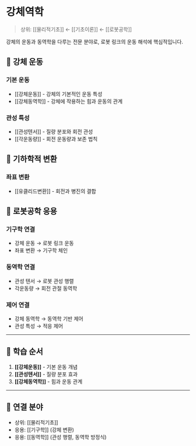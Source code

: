 # 강체역학

> 상위: [[물리적기초]] ← [[기초이론]] ← [[로봇공학]]

강체의 운동과 동역학을 다루는 전문 분야로, 로봇 링크의 운동 해석에 핵심적입니다.

## 🔄 강체 운동

### 기본 운동
- [[강체운동]] - 강체의 기본적인 운동 특성
- [[강체동역학]] - 강체에 작용하는 힘과 운동의 관계

### 관성 특성
- [[관성텐서]] - 질량 분포와 회전 관성
- [[각운동량]] - 회전 운동량과 보존 법칙

## 🎯 기하학적 변환

### 좌표 변환
- [[유클리드변환]] - 회전과 병진의 결합

## 🔗 로봇공학 응용

### 기구학 연결
- 강체 운동 → 로봇 링크 운동
- 좌표 변환 → 기구학 체인

### 동역학 연결
- 관성 텐서 → 로봇 관성 행렬
- 각운동량 → 회전 관절 동역학

### 제어 연결
- 강체 동역학 → 동역학 기반 제어
- 관성 특성 → 적응 제어

---

## 🎯 학습 순서

1. **[[강체운동]]** - 기본 운동 개념
2. **[[관성텐서]]** - 질량 분포 효과
3. **[[강체동역학]]** - 힘과 운동 관계

---

## 🔗 연결 분야
- 상위: [[물리적기초]]
- 응용: [[기구학]] (강체 변환)
- 응용: [[동역학]] (관성 행렬, 동역학 방정식)
